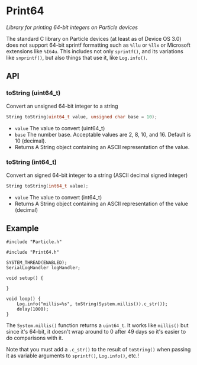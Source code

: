 # Print64

*Library for printing 64-bit integers on Particle devices*

The standard C library on Particle devices (at least as of Device OS 3.0) does not support 64-bit sprintf formatting such as `%llu` or `%llx` or Microsoft extensions like `%I64u`. This includes not only `sprintf()`, and its variations like `snprintf()`, but also things that use it, like `Log.info()`.

## API

### toString (uint64_t)

Convert an unsigned 64-bit integer to a string

```cpp
String toString(uint64_t value, unsigned char base = 10);
```

- `value` The value to convert (uint64_t)
- `base` The number base. Acceptable values are 2, 8, 10, and 16. Default is 10 (decimal).
- Returns A String object containing an ASCII representation of the value.


### toString (int64_t)

Convert an signed 64-bit integer to a string (ASCII decimal signed integer)

```cpp
String toString(int64_t value);
```

- `value` The value to convert (int64_t)
- Returns A String object containing an ASCII representation of the value (decimal)
 

## Example

```
#include "Particle.h"

#include "Print64.h"

SYSTEM_THREAD(ENABLED);
SerialLogHandler logHandler;

void setup() {

}

void loop() {
    Log.info("millis=%s", toString(System.millis()).c_str());
    delay(1000);
}
```

The `System.millis()` function returns a `uint64_t`. It works like `millis()` but since it's 64-bit, it doesn't wrap around to 0 after 49 days so it's easier to do comparisons with it.

Note that you must add a `.c_str()` to the result of `toString()` when passing it as variable arguments to `sprintf()`, `Log.info()`, etc.!

